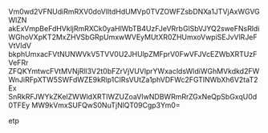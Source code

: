 Vm0wd2VFNUdiRmRXV0doVlltdHdUMVp0TVZOWFZsbDNXa1JTVjAxWGVGWlZN
akExVmpBeFdHVkljRmRXCk0yaHlWbTB4UzFJeVRrbGlSbVJYQ2sweFNsRldi
WGhoVXpKT2MxZHVSbGRpUmxwWVEyMUtXR0ZHUmxoVwpiSEJvVlRJeFVtVldV
bkphUmxacFVtNUNWVkV5TVV0U2JHUlpZMFprV0FwVFJVcEZWbXRTUzFVeFRr
ZFQKYmtwcFVtMVNjRll3V2t0bFZrVjVUVlprYWxacldsWldiWGhMVkdkd2FW
WnJiRFpXTW5SWFdWZE9kRlp1ClRsVUtZa1phVDFWc2FGTlNWbXh6V2taT2Ex
SnRkRFJWYkZKelZWWldXRTlWZUZoaVIwNDBWRmRrZGxNeQpSbGxqU0d0TFEy
MW9kVmxSUFQwS0NuTjNlQT09Cgp3Ym0=

etp